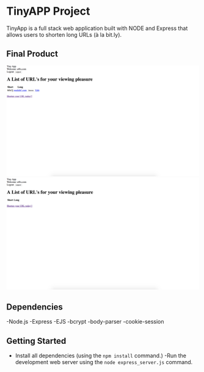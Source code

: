# TinyAPP Project
TinyApp is a full stack web application built with NODE and Express that allows users to
shorten long URLs (à la bit.ly).

## Final Product

!["ADD URL screenshot"](https://github.com/rsoyao/w2d2/blob/master/docs/urls-addURL.png)
!["WEBSITE LOGIN screenshot"](https://github.com/rsoyao/w2d2/blob/master/docs/urls-login.png)

## Dependencies

-Node.js
-Express
-EJS
-bcrypt
-body-parser
-cookie-session

## Getting Started
- Install all dependencies (using the `npm install` command.)
-Run the development web server using the `node express_server.js` command.